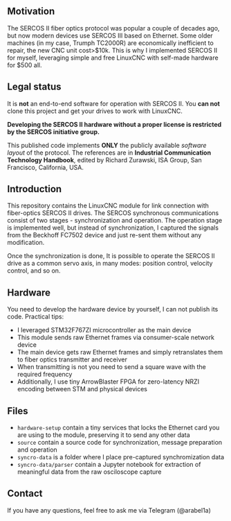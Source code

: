 ## Motivation
The SERCOS II fiber optics protocol was popular a couple of decades ago, but now modern devices use SERCOS III based on Ethernet. Some older machines (in my case, Trumph TC2000R) are economically inefficient to repair, the new CNC unit cost>$10k. This is why I implemented SERCOS II for myself, leveraging simple and free LinuxCNC with self-made hardware for $500 all.

## Legal status
It is **not** an end-to-end software for operation with SERCOS II. You **can not** clone this project and get your drives to work with LinuxCNC. 

**Developing the SERCOS II hardware without a proper license is restricted by the SERCOS initiative group.**

This published code implements **ONLY** the publicly available *software layout* of the protocol. The references are in **Industrial Communication Technology Handbook**, edited by Richard Zurawski, ISA Group, San Francisco, California, USA.

## Introduction
This repository contains the LinuxCNC module for link connection with fiber-optics SERCOS II drives. The SERCOS synchronous communications consist of two stages - synchronization and operation. The operation stage is implemented well, but instead of synchronization, I captured the signals from the Beckhoff FC7502 device and just re-sent them without any modification.

Once the synchronization is done, It is possible to operate the SERCOS II drive as a common servo axis, in many modes: position control, velocity control, and so on.

## Hardware
You need to develop the hardware device by yourself, I can not publish its code. 
Practical tips:
* I leveraged STM32F767ZI microcontroller as the main device
* This module sends raw Ethernet frames via consumer-scale network device
* The main device gets raw Ethernet frames and simply retranslates them to fiber optics transmitter and receiver
* When transmitting is not you need to send a square wave with the required frequency
* Additionally, I use tiny ArrowBlaster FPGA for zero-latency NRZI encoding between STM and physical devices

## Files
* `hardware-setup` contain a tiny services that locks the Ethernet card you are using to the module, preserving it to send any other data
* `source`  contain a source code for synchronization, message preparation and operation
* `syncro-data` is a folder where I place pre-captured synchromization data
* `syncro-data/parser` contain a Jupyter notebook for extraction of meaningful data from the raw osciloscope capture

## Contact
If you have any questions, feel free to ask me via Telegram (@arabel1a)